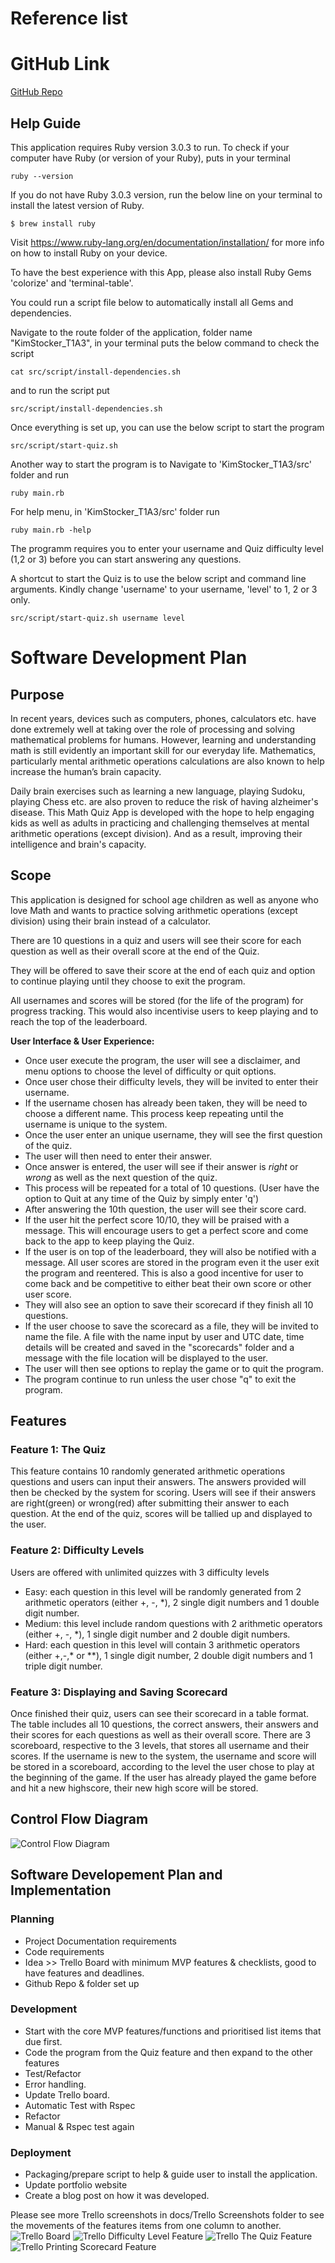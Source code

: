 # Reference list
# GitHub Link
[GitHub Repo](https://github.com/kimbstocker/KimStocker_T1A3)
## Help Guide
This application requires Ruby version 3.0.3 to run. To check if your computer have Ruby (or version of your Ruby), puts in your terminal
```
ruby --version
```
If you do not have Ruby 3.0.3 version, run the below line on your terminal to install the latest version of Ruby.
```
$ brew install ruby
``` 
Visit https://www.ruby-lang.org/en/documentation/installation/ for more info on how to install Ruby on your device.

To have the best experience with this App, please also install Ruby Gems 'colorize' and 'terminal-table'.

You could run a script file below to automatically install all Gems and dependencies. 

Navigate to the route folder of the application, folder name "KimStocker_T1A3", in your terminal puts the below command to check the script

```
cat src/script/install-dependencies.sh
```
and to run the script put
```
src/script/install-dependencies.sh
```
Once everything is set up, you can use the below script to start the program
```
src/script/start-quiz.sh
```
Another way to start the program is to Navigate to 'KimStocker_T1A3/src' folder and run
```
ruby main.rb
```
For help menu, in 'KimStocker_T1A3/src' folder run
```
ruby main.rb -help
```
The programm requires you to enter your username and Quiz difficulty level (1,2 or 3) before you can start answering any questions. 

A shortcut to start the Quiz is to use the below script and command line arguments. Kindly change 'username' to your username, 'level' to 1, 2 or 3 only.
```
src/script/start-quiz.sh username level
```
# Software Development Plan
## Purpose
In recent years, devices such as computers, phones, calculators etc. have done extremely well at taking over the role of processing and solving mathematical problems for humans. However, learning and understanding math is still evidently an important skill for our everyday life. Mathematics, particularly mental arithmetic operations calculations are also known to help increase the human’s brain capacity. 

Daily brain exercises such as learning a new language, playing Sudoku, playing Chess etc. are also proven to reduce the risk of having alzheimer's disease. This Math Quiz App is developed with the hope to help engaging kids as well as adults in practicing and challenging themselves at mental arithmetic operations (except division). And as a result, improving their intelligence and brain's capacity. 
## Scope
This application is designed for school age children as well as anyone who love Math and wants to practice solving arithmetic operations (except division) using their brain instead of a calculator. 

There are 10 questions in a quiz and users will see their score for each question as well as their overall score at the end of the Quiz.

They will be offered to save their score at the end of each quiz and option to continue playing until they choose to exit the program.

All usernames and scores will be stored (for the life of the program) for progress tracking. This would also incentivise users to keep playing and to reach the top of the leaderboard.

**User Interface & User Experience:**

- Once user execute the program, the user will see a disclaimer, and menu options to choose the level of difficulty or quit options.
- Once user chose their difficulty levels, they will be invited to enter their username.
- If the username chosen has already been taken, they will be need to choose a different name. This process keep repeating until the username is unique to the system.
- Once the user enter an unique username, they will see the first question of the quiz.
- The user will then need to enter their answer.
- Once answer is entered, the user will see if their answer is *right* or *wrong* as well as the next question of the quiz. 
- This process will be repeated for a total of 10 questions. (User have the option to Quit at any time of the Quiz by simply enter 'q')
- After answering the 10th question, the user will see their score card. 
- If the user hit the perfect score 10/10, they will be praised with a message. This will encourage users to get a perfect score and come back to the app to keep playing the Quiz.
- If the user is on top of the leaderboard, they will also be notified with a message. All user scores are stored in the program even it the user exit the program and reentered. This is also a good incentive for user to come back and be competitive to either beat their own score or other user score.
- They will also see an option to save their scorecard if they finish all 10 questions.
- If the user choose to save the scorecard as a file, they will be invited to name the file. A file with the name input by user and UTC date, time details will be created and saved in the "scorecards" folder and a message with the file location will be displayed to the user.
- The user will then see options to replay the game or to quit the program. 
- The program continue to run unless the user chose "q" to exit the program.
## Features
### Feature 1: The Quiz
This feature contains 10 randomly generated arithmetic operations questions and users can input their answers. The answers provided will then be checked by the system for scoring. Users will see if their answers are right(green) or wrong(red) after submitting their answer to each question. At the end of the quiz, scores will be tallied up and displayed to the user.
### Feature 2: Difficulty Levels
Users are offered with unlimited quizzes with 3 difficulty levels
- Easy: each question in this level will be randomly generated from 2 arithmetic operators (either +, -, *), 2 single digit numbers and 1 double digit number. 
- Medium: this level include random questions with 2 arithmetic operators (either +, -, *), 1 single digit number and 2 double digit numbers.
- Hard: each question in this level will contain 3 arithmetic operators (either +,-,* or **), 1 single digit number, 2 double digit numbers and 1 triple digit number.
### Feature 3: Displaying and Saving Scorecard
Once finished their quiz, users can see their scorecard in a table format. The table includes all 10 questions, the correct answers, their answers and their scores for each questions as well as their overall score.
There are 3 scoreboard, respective to the 3 levels, that stores all username and their scores. If the username is new to the system, the username and score will be stored in a scoreboard, according to the level the user chose to play at the beginning of the game. If the user has already played the game before and hit a new highscore, their new high score will be stored.
## Control Flow Diagram
  ![Control Flow Diagram](docs/KimStocker_T1A3_Control_Flow_Diagram.png "Diagram")
## Software Developement Plan and Implementation
### Planning 
- Project Documentation requirements
- Code requirements
- Idea >> Trello Board with minimum MVP features & checklists, good to have features and deadlines.
- Github Repo & folder set up
### Development
- Start with the core MVP features/functions and prioritised list items that due first.
- Code the program from the Quiz feature and then expand to the other features
- Test/Refactor
- Error handling.
- Update Trello board.
- Automatic Test with Rspec
- Refactor
- Manual & Rspec test again
### Deployment
- Packaging/prepare script to help & guide user to install the application.
- Update portfolio website
- Create a blog post on how it was developed.

Please see more Trello screenshots in docs/Trello Screenshots folder to see the movements of the features items from one column to another.
  ![Trello Board](docs/Trello_Screenshots/TrelloHome.png "TrelloBoard")
  ![Trello Difficulty Level Feature](docs/Trello_Screenshots/TrelloDifficultyLevel.png "DifficultyLevelFeature")
  ![Trello The Quiz Feature](docs/Trello_Screenshots/TrelloTheQuiz.png "TheQuizFeature")
  ![Trello Printing Scorecard Feature](docs/Trello_Screenshots/TrelloPrintingScorecard.png "PrintingScorecardFeature")

  

